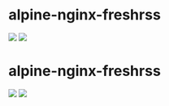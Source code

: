 # alpine-nginx-freshrss

[![](https://images.microbadger.com/badges/version/combro2k/alpine-nginx-freshrss.svg)](https://microbadger.com/images/combro2k/alpine-nginx-freshrss "Get your own version badge on microbadger.com")
[![](https://images.microbadger.com/badges/image/combro2k/alpine-nginx-freshrss.svg)](https://microbadger.com/images/combro2k/alpine-nginx-freshrss "Get your own image badge on microbadger.com")
# alpine-nginx-freshrss

[![](https://images.microbadger.com/badges/version/combro2k/alpine-nginx-freshrss:php7.svg)](https://microbadger.com/images/combro2k/alpine-nginx-freshrss:php7 "Get your own version badge on microbadger.com")
[![](https://images.microbadger.com/badges/image/combro2k/alpine-nginx-freshrss:php7.svg)](https://microbadger.com/images/combro2k/alpine-nginx-freshrss:php7 "Get your own image badge on microbadger.com")
